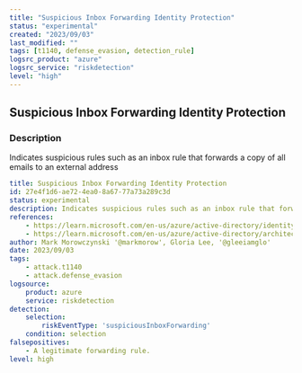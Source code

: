 ```yaml
---
title: "Suspicious Inbox Forwarding Identity Protection"
status: "experimental"
created: "2023/09/03"
last_modified: ""
tags: [t1140, defense_evasion, detection_rule]
logsrc_product: "azure"
logsrc_service: "riskdetection"
level: "high"
---
```


## Suspicious Inbox Forwarding Identity Protection

### Description

Indicates suspicious rules such as an inbox rule that forwards a copy of all emails to an external address

```yml
title: Suspicious Inbox Forwarding Identity Protection
id: 27e4f1d6-ae72-4ea0-8a67-77a73a289c3d
status: experimental
description: Indicates suspicious rules such as an inbox rule that forwards a copy of all emails to an external address
references:
    - https://learn.microsoft.com/en-us/azure/active-directory/identity-protection/concept-identity-protection-risks#suspicious-inbox-forwarding
    - https://learn.microsoft.com/en-us/azure/active-directory/architecture/security-operations-user-accounts#unusual-sign-ins
author: Mark Morowczynski '@markmorow', Gloria Lee, '@gleeiamglo'
date: 2023/09/03
tags:
    - attack.t1140
    - attack.defense_evasion
logsource:
    product: azure
    service: riskdetection
detection:
    selection:
        riskEventType: 'suspiciousInboxForwarding'
    condition: selection
falsepositives:
    - A legitimate forwarding rule.
level: high

```
